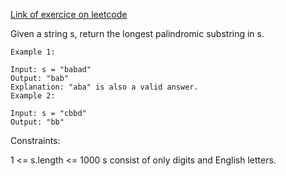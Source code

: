 [Link of exercice on leetcode](https://leetcode.com/problems/longest-palindromic-substring/)

Given a string s, return the longest palindromic substring in s.

 
```
Example 1:

Input: s = "babad"
Output: "bab"
Explanation: "aba" is also a valid answer.
Example 2:

Input: s = "cbbd"
Output: "bb"
 ```

Constraints:

1 <= s.length <= 1000
s consist of only digits and English letters.
